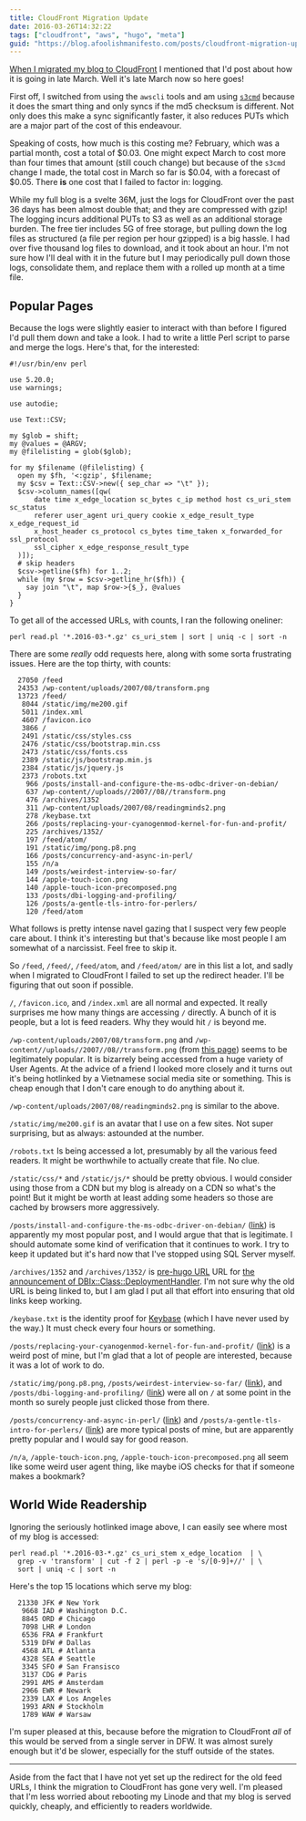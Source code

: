 ```yaml
---
title: CloudFront Migration Update
date: 2016-03-26T14:32:22
tags: ["cloudfront", "aws", "hugo", "meta"]
guid: "https://blog.afoolishmanifesto.com/posts/cloudfront-migration-update"
---
```

[When I migrated my blog to
CloudFront](/posts/migrating-blog-to-cloudfront/)
I mentioned that I'd post about how it is going in late March.  Well it's late
March now so here goes!

First off, I switched from using the `awscli` tools and am using
[`s3cmd`](http://s3tools.org/s3cmd) because it does the smart thing and only
syncs if the md5 checksum is different.  Not only does this make a sync
significantly faster, it also reduces PUTs which are a major part of the cost of
this endeavour.

Speaking of costs, how much is this costing me?  February, which was a partial
month, cost a total of $0.03.  One might expect March to cost more than four
times that amount (still couch change) but because of the `s3cmd` change I made,
the total cost in March so far is $0.04, with a forecast of $0.05.  There **is**
one cost that I failed to factor in: logging.

While my full blog is a svelte 36M, just the logs for CloudFront over the past
36 days has been almost double that; and they are compressed with gzip!  The
logging incurs additional PUTs to S3 as well as an additional storage burden.
The free tier includes 5G of free storage, but pulling down the log files as
structured (a file per region per hour gzipped) is a big hassle.  I had over
five thousand log files to download, and it took about an hour.  I'm not sure
how I'll deal with it in the future but I may periodically pull down those logs,
consolidate them, and replace them with a rolled up month at a time file.

## Popular Pages

Because the logs were slightly easier to interact with than before I figured I'd
pull them down and take a look.  I had to write a little Perl script to parse
and merge the logs.  Here's that, for the interested:

```
#!/usr/bin/env perl

use 5.20.0;
use warnings;

use autodie;

use Text::CSV;

my $glob = shift;
my @values = @ARGV;
my @filelisting = glob($glob);

for my $filename (@filelisting) {
  open my $fh, '<:gzip', $filename;
  my $csv = Text::CSV->new({ sep_char => "\t" });
  $csv->column_names([qw(
      date time x_edge_location sc_bytes c_ip method host cs_uri_stem sc_status
      referer user_agent uri_query cookie x_edge_result_type x_edge_request_id
      x_host_header cs_protocol cs_bytes time_taken x_forwarded_for ssl_protocol
      ssl_cipher x_edge_response_result_type
  )]);
  # skip headers
  $csv->getline($fh) for 1..2;
  while (my $row = $csv->getline_hr($fh)) {
    say join "\t", map $row->{$_}, @values
  }
}
```

To get all of the accessed URLs, with counts, I ran the following oneliner:

```
perl read.pl '*.2016-03-*.gz' cs_uri_stem | sort | uniq -c | sort -n
```

There are some *really* odd requests here, along with some sorta frustrating
issues.  Here are the top thirty, with counts:

```
  27050 /feed
  24353 /wp-content/uploads/2007/08/transform.png
  13723 /feed/
   8044 /static/img/me200.gif
   5011 /index.xml
   4607 /favicon.ico
   3866 /
   2491 /static/css/styles.css
   2476 /static/css/bootstrap.min.css
   2473 /static/css/fonts.css
   2389 /static/js/bootstrap.min.js
   2384 /static/js/jquery.js
   2373 /robots.txt
    966 /posts/install-and-configure-the-ms-odbc-driver-on-debian/
    637 /wp-content//uploads//2007//08//transform.png
    476 /archives/1352
    311 /wp-content/uploads/2007/08/readingminds2.png
    278 /keybase.txt
    266 /posts/replacing-your-cyanogenmod-kernel-for-fun-and-profit/
    225 /archives/1352/
    197 /feed/atom/
    191 /static/img/pong.p8.png
    166 /posts/concurrency-and-async-in-perl/
    155 /n/a
    149 /posts/weirdest-interview-so-far/
    144 /apple-touch-icon.png
    140 /apple-touch-icon-precomposed.png
    133 /posts/dbi-logging-and-profiling/
    126 /posts/a-gentle-tls-intro-for-perlers/
    120 /feed/atom
```

What follows is pretty intense navel gazing that I suspect very few people care
about.  I think it's interesting but that's because like most people I am
somewhat of a narcissist.  Feel free to skip it.

So `/feed`, `/feed/`, `/feed/atom`, and `/feed/atom/` are in this list a lot,
and sadly when I migrated to CloudFront I failed to set up the redirect header.
I'll be figuring that out soon if possible.

`/`, `/favicon.ico`, and `/index.xml` are all normal and expected.  It really
surprises me how many things are accessing `/` directly.  A bunch of it is
people, but a lot is feed readers.  Why they would hit `/` is beyond me.

`/wp-content/uploads/2007/08/transform.png` and
`/wp-content//uploads//2007//08//transform.png` (from [this
page](/posts/transform-into-a-car/)) seems to
be legitimately popular.  It is bizarrely being accessed from a huge variety of
User Agents.  At the advice of a friend I looked more closely and it turns out
it's being hotlinked by a Vietnamese social media site or something.  This is
cheap enough that I don't care enough to do anything about it.

`/wp-content/uploads/2007/08/readingminds2.png` is similar to the above.

`/static/img/me200.gif` is an avatar that I use on a few sites.  Not super
surprising, but as always: astounded at the number.

`/robots.txt` Is being accessed a lot, presumably by all the various feed
readers.  It might be worthwhile to actually create that file.  No clue.

`/static/css/*` and `/static/js/*` should be pretty obvious.  I would consider
using those from a CDN but my blog is already on a CDN so what's the point!  But
it might be worth at least adding some headers so those are cached by browsers
more aggressively.

`/posts/install-and-configure-the-ms-odbc-driver-on-debian/`
([link](/posts/install-and-configure-the-ms-odbc-driver-on-debian/)) is
apparently my most popular post, and I would argue that that is legitimate.  I
should automate some kind of verification that it continues to work.  I try to
keep it updated but it's hard now that I've stopped using SQL Server myself.

`/archives/1352` and `/archives/1352/` is [pre-hugo
URL](/posts/hugo/) URL for [the announcement
of
DBIx::Class::DeploymentHandler](/posts/announcing-dbix-class-deploymenthandler/).
I'm not sure why the old URL is being linked to, but I am glad I put all that
effort into ensuring that old links keep working.

`/keybase.txt` is the identity proof for [Keybase](https://keybase.io/) (which I
have never used by the way.)  It must check every four hours or something.

`/posts/replacing-your-cyanogenmod-kernel-for-fun-and-profit/`
([link](/posts/replacing-your-cyanogenmod-kernel-for-fun-and-profit/)) is a
weird post of mine, but I'm glad that a lot of people are interested, because it
was a lot of work to do.

`/static/img/pong.p8.png`, `/posts/weirdest-interview-so-far/`
([link](/posts/weirdest-interview-so-far/)), and
`/posts/dbi-logging-and-profiling/` ([link](/posts/dbi-logging-and-profiling/))
were all on `/` at some point in the month so surely people just clicked those
from there.

`/posts/concurrency-and-async-in-perl/`
([link](/posts/concurrency-and-async-in-perl/)) and
`/posts/a-gentle-tls-intro-for-perlers/`
([link](/posts/a-gentle-tls-intro-for-perlers/)) are more typical posts of mine,
but are apparently pretty popular and I would say for good reason.

`/n/a`, `/apple-touch-icon.png`, `/apple-touch-icon-precomposed.png` all seem
like some weird user agent thing, like maybe iOS checks for that if someone
makes a bookmark?

## World Wide Readership

Ignoring the seriously hotlinked image above, I can easily see where most of my
blog is accessed:

```
perl read.pl '*.2016-03-*.gz' cs_uri_stem x_edge_location  | \
  grep -v 'transform' | cut -f 2 | perl -p -e 's/[0-9]+//' | \
  sort | uniq -c | sort -n
```

Here's the top 15 locations which serve my blog:

```
  21330 JFK # New York
   9668 IAD # Washington D.C.
   8845 ORD # Chicago
   7098 LHR # London
   6536 FRA # Frankfurt
   5319 DFW # Dallas
   4568 ATL # Atlanta
   4328 SEA # Seattle
   3345 SFO # San Fransisco
   3137 CDG # Paris
   2991 AMS # Amsterdam
   2966 EWR # Newark
   2339 LAX # Los Angeles
   1993 ARN # Stockholm
   1789 WAW # Warsaw
```

I'm super pleased at this, because before the migration to CloudFront *all* of
this would be served from a single server in DFW.  It was almost surely enough
but it'd be slower, especially for the stuff outside of the states.

---

Aside from the fact that I have not yet set up the redirect for the old feed
URLs, I think the migration to CloudFront has gone very well.  I'm pleased that
I'm less worried about rebooting my Linode and that my blog is served quickly,
cheaply, and efficiently to readers worldwide.
